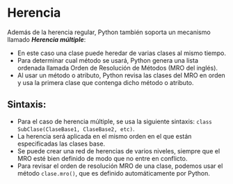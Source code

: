Herencia
==========

Además de la herencia regular, Python también soporta un mecanismo llamado ***Herencia múltiple***:
* En este caso una clase puede heredar de varias clases al mismo tiempo.
* Para determinar cual método se usará, Python genera una lista ordenada llamada Orden de Resolución de Métodos (MRO del inglés).
* Al usar un método o atributo, Python revisa las clases del MRO en orden y usa la primera clase que contenga dicho método o atributo.


Sintaxis:
----------

* Para el caso de herencia múltiple, se usa la siguiente sintaxis: `class SubClase(ClaseBase1, ClaseBase2, etc)`.
* La herencia será aplicada en el mismo orden en el que están especificadas las clases base.
* Se puede crear una red de herencias de varios niveles, siempre que el MRO esté bien definido de modo que no entre en conflicto.
* Para revisar el orden de resolución MRO de una clase, podemos usar el método `clase.mro()`, que es definido automáticamente por Python.


